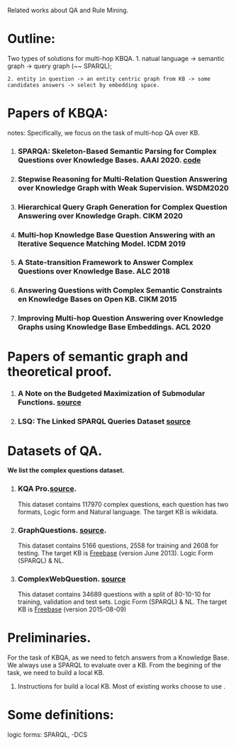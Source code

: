    Related works about QA and Rule Mining.

# Outline:
   Two types of solutions for multi-hop KBQA.
    1. natual language -> semantic graph -> query graph (~~ SPARQL);
    
    2. entity in question -> an entity centric graph from KB -> some candidates answers -> select by embedding space.

# Papers of KBQA:
  notes: Specifically, we focus on the task of multi-hop QA over KB.
  
1. ### SPARQA: Skeleton-Based Semantic Parsing for Complex Questions over Knowledge Bases. AAAI 2020. [code](https://github.com/nju-websoft/SPARQA)
2. ### Stepwise Reasoning for Multi-Relation Question Answering over Knowledge Graph with Weak Supervision. WSDM2020
3. ### Hierarchical Query Graph Generation for Complex Question Answering over Knowledge Graph. CIKM 2020
4. ### Multi-hop Knowledge Base Question Answering with an Iterative Sequence Matching Model. ICDM 2019
5. ### A State-transition Framework to Answer Complex Questions over Knowledge Base. ALC 2018
6. ### Answering Questions with Complex Semantic Constraints en Knowledge Bases on Open KB. CIKM 2015
7. ### Improving Multi-hop Question Answering over Knowledge Graphs using Knowledge Base Embeddings. ACL 2020



# Papers of semantic graph and theoretical proof.

1. ### A Note on the Budgeted Maximization of Submodular Functions. [source](http://reports-archive.adm.cs.cmu.edu/anon/cald/CMU-CALD-05-103.pdf)
2. ### LSQ: The Linked SPARQL Queries Dataset [source](https://aidanhogan.com/docs/LSQ_ISWC2015.pdf)







# Datasets of QA.
**We list the complex questions dataset.**
1. ### KQA Pro.[source](https://github.com/shijx12/KQAPro_Baselines).
   This dataset contains 117970 complex questions, each question has two formats, Logic form and Natural language. The target KB is wikidata. 
   
   
2. ### GraphQuestions. [source](https://pan.baidu.com/s/1N_WBCmoQIvNCk_W4oFHeKA).
   This dataset contains 5166 questions, 2558 for training and 2608 for testing. The target KB is [Freebase](https://pan.baidu.com/s/1FWwv1R_7JtO_mpk_6pL_TQ) (version June 2013). Logic Form (SPARQL) & NL.
3. ### ComplexWebQuestion. [source](https://pan.baidu.com/s/106vC73W9WKXyuuFcaoPIuQ)
   This dataset contains 34689 questions with a split of 80-10-10 for training, validation and test sets. Logic Form (SPARQL) & NL. The target KB is [Freebase](https://pan.baidu.com/s/1CCxljj_yH9S3Y4Zeh6epmw) (version 2015-08-09)


# Preliminaries.
   For the task of KBQA, as we need to fetch answers from a Knowledge Base. We always use a SPARQL to evaluate over a KB. From the begining of the task, we need to build a local KB. 
   1. Instructions for build a local KB. Most of existing works choose to use . 


# Some definitions:
   logic forms: SPARQL, -DCS
